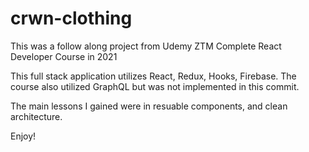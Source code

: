 # crwn-clothing

This was a follow along project from Udemy ZTM Complete React Developer Course in 2021

This full stack application utilizes React, Redux, Hooks, Firebase. 
The course also utilized GraphQL but was not implemented in this commit.

The main lessons I gained were in resuable components, and clean architecture.

Enjoy!
